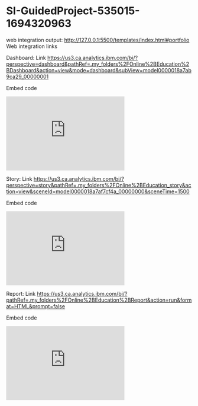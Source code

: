 # SI-GuidedProject-535015-1694320963
web integration output: http://127.0.0.1:5500/templates/index.html#portfolio
Web integration links

Dashboard:
Link
https://us3.ca.analytics.ibm.com/bi/?perspective=dashboard&pathRef=.my_folders%2FOnline%2BEducation%2BDashboard&action=view&mode=dashboard&subView=model0000018a7ab9ca29_00000001

Embed code
<iframe src="https://us3.ca.analytics.ibm.com/bi/?perspective=dashboard&amp;pathRef=.my_folders%2FOnline%2BEducation%2BDashboard&amp;closeWindowOnLastView=true&amp;ui_appbar=false&amp;ui_navbar=false&amp;shareMode=embedded&amp;action=view&amp;mode=dashboard&amp;subView=model0000018a7ab9ca29_00000001" width="320" height="200" frameborder="0" gesture="media" allow="encrypted-media" allowfullscreen=""></iframe>


Story:
Link
https://us3.ca.analytics.ibm.com/bi/?perspective=story&pathRef=.my_folders%2FOnline%2BEducation_story&action=view&sceneId=model0000018a7af7cf4a_00000000&sceneTime=1500

Embed code
<iframe src="https://us3.ca.analytics.ibm.com/bi/?perspective=story&amp;pathRef=.my_folders%2FOnline%2BEducation_story&amp;closeWindowOnLastView=true&amp;ui_appbar=false&amp;ui_navbar=false&amp;shareMode=embedded&amp;action=view&amp;sceneId=model0000018a7af7cf4a_00000000&amp;sceneTime=1500" width="320" height="200" frameborder="0" gesture="media" allow="encrypted-media" allowfullscreen=""></iframe>


Report:
Link
https://us3.ca.analytics.ibm.com/bi/?pathRef=.my_folders%2FOnline%2BEducation%2BReport&action=run&format=HTML&prompt=false

Embed code
<iframe src="https://us3.ca.analytics.ibm.com/bi/?pathRef=.my_folders%2FOnline%2BEducation%2BReport&amp;closeWindowOnLastView=true&amp;ui_appbar=false&amp;ui_navbar=false&amp;shareMode=embedded&amp;action=run&amp;format=HTML&amp;prompt=false" width="320" height="200" frameborder="0" gesture="media" allow="encrypted-media" allowfullscreen=""></iframe>
